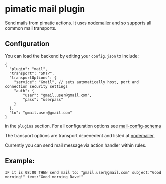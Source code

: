 pimatic mail plugin
=======================

Send mails from pimatic actions. It uses [nodemailer](https://www.npmjs.org/package/nodemailer) and so supports all common mail transports.

Configuration
-------------
You can load the backend by editing your `config.json` to include:

    {
      "plugin": "mail",
      "transport": "SMTP",
      "transportOptions": {
        "service": "Gmail", // sets automatically host, port and connection security settings
        "auth": {
            "user": "gmail.user@gmail.com",
            "pass": "userpass"
        }
      },
      "to": "gmail.user@gmail.com"
    }

in the `plugins` section. For all configuration options see [mail-config-schema](mail-config-schema.html)

The transport options are transport depenedent and listed at [nodemailer](https://www.npmjs.org/package/nodemailer),

Currently you can send mail message via action handler within rules.

Example:
--------

    IF it is 08:00 THEN send mail to: "gmail.user@gmail.com" subject:"Good morning!" text:"Good morning Dave!"
